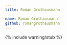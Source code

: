 ```yaml
---
title: Roman Grothausmann

name: Roman Grothausmann
github: romangrothausmann
---
```


{% include warning/stub %}
